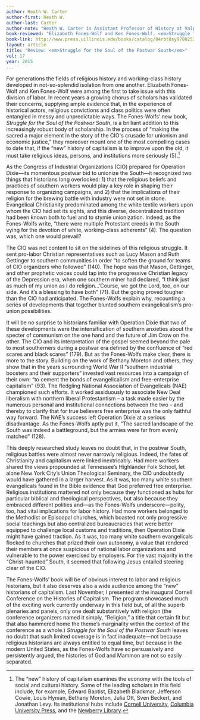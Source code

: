 ```yaml
---
author: Heath W. Carter
author-first: Heath W.
author-last: Carter
author-note: "Heath W. Carter is Assistant Professor of History at Valparasio University."
book-reviewed: "Elizabeth Fones-Wolf and Ken Fones-Wolf. <em>Struggle for the Soul of the Postwar South: White Evangelical Protestants and Operation Dixie</em>. Urbana, IL: University of Illinois Press, 2015. xiv + 264pp. ISBN 978-0-252-08066-1."
book-link: http://www.press.uillinois.edu/books/catalog/84rbt8sy9780252039034.html
layout: article
title: "Review: <em>Struggle for the Soul of the Postwar South</em>"
vol: 17
year: 2015
...
```


For generations the fields of religious history and working-class history developed in not-so-splendid isolation from one another. Elizabeth Fones-Wolf and Ken Fones-Wolf were among the first to take issue with this division of labor. In recent years a growing chorus of scholars has validated their concerns, supplying ample evidence that, in the experience of historical actors, religious convictions and class politics were often entangled in messy and unpredictable ways. The Fones-Wolfs’ new book, *Struggle for the Soul of the Postwar South*, is a brilliant addition to this increasingly robust body of scholarship. In the process of “making the sacred a major element in the story of the CIO's crusade for unionism and economic justice,” they moreover mount one of the most compelling cases to date that, if the “new” history of capitalism is to improve upon the old, it must take religious ideas, persons, and institutions more seriously (5).[^1] 

As the Congress of Industrial Organizations (CIO) prepared for Operation Dixie—its momentous postwar bid to unionize the South—it recognized two things that historians long overlooked: 1) that the religious beliefs and practices of southern workers would play a key role in shaping their response to organizing campaigns, and 2) that the implications of their religion for the brewing battle with industry were not set in stone. Evangelical Christianity predominated among the white textile workers upon whom the CIO had set its sights, and this diverse, decentralized tradition had been known both to fuel and to stymie unionization. Indeed, as the Fones-Wolfs write, “there were multiple Protestant creeds in the South vying for the devotion of white, working-class adherents” (4). The question was, which one would prevail? 

The CIO was not content to sit on the sidelines of this religious struggle. It sent pro-labor Christian representatives such as Lucy Mason and Ruth Gettinger to southern communities in order “to soften the ground for teams of CIO organizers who followed” (140). The hope was that Mason, Gettinger, and other prophetic voices could tap into the progressive Christian legacy of the Depression era, when one southern miner had declared, “I think just as much of my union as I do religion…’Course, we got the Lord, too, on our side.  And it’s a blessing to have both” (71). But the going proved tougher than the CIO had anticipated. The Fones-Wolfs explain why, recounting a series of developments that together blunted southern evangelicalism’s pro-union possibilities. 

It will be no surprise to historians familiar with Operation Dixie that two of these developments were the intensification of southern anxieties about the specter of communism on the one hand and the future of Jim Crow on the other. The CIO and its interpretation of the gospel seemed beyond the pale to most southerners during a postwar era defined by the confluence of “red scares and black scares” (179). But as the Fones-Wolfs make clear, there is more to the story. Building on the work of Bethany Moreton and others, they show that in the years surrounding World War II “southern industrial boosters and their supporters” invested vast resources into a campaign of their own: “to cement the bonds of evangelicalism and free-enterprise capitalism” (93). The fledgling National Association of Evangelicals (NAE) championed such efforts. It worked assiduously to associate New Deal liberalism with northern liberal Protestantism – a task made easier by the numerous personal and institutional connections between the two – and thereby to clarify that for true believers free enterprise was the only faithful way forward. The NAE’s success left Operation Dixie at a serious disadvantage. As the Fones-Wolfs aptly put it, “The sacred landscape of the South was indeed a battleground, but the armies were far from evenly matched” (128). 

This deeply researched study leaves no doubt that, in the postwar South, religious battles were almost never narrowly religious. Indeed, the fates of Christianity and capitalism were linked inextricably. Had more workers shared the views propounded at Tennessee’s Highlander Folk School, let alone New York City’s Union Theological Seminary, the CIO undoubtedly would have gathered in a larger harvest. As it was, too many white southern evangelicals found in the Bible evidence that God preferred free enterprise. Religious institutions mattered not only because they functioned as hubs for particular biblical and theological perspectives, but also because they embraced different polities and—as the Fones-Wolfs underscore—polity, too, had vital implications for labor history. Had more workers belonged to the Methodist or Episcopal churches, which boasted not only progressive social teachings but also centralized bureaucracies that were better equipped to challenge local customs and traditions, then Operation Dixie might have gained traction. As it was, too many white southern evangelicals flocked to churches that prized their own autonomy, a value that rendered their members at once suspicious of national labor organizations and vulnerable to the power exercised by employers. For the vast majority in the “Christ-haunted” South, it seemed that following Jesus entailed steering clear of the CIO. 

The Fones-Wolfs’ book will be of obvious interest to labor and religious historians, but it also deserves also a wide audience among the “new” historians of capitalism. Last November, I presented at the inaugural Cornell Conference on the Histories of Capitalism. The program showcased much of the exciting work currently underway in this field but, of all the superb plenaries and panels, only one dealt substantively with religion (the conference organizers named it simply, “Religion,” a title that certain fit but that also hammered home the theme’s marginality within the context of the conference as a whole.) *Struggle for the Soul of the Postwar South* leaves no doubt that such limited coverage is in fact inadequate—not because religious historians are always entitled to equal time, but because in the modern United States, as the Fones-Wolfs have so persuasively and persistently argued, the histories of God and Mammon are not so easily separated. 

[^1]: The “new” history of capitalism examines the economy with the tools of social and cultural history. Some of the leading scholars in this field include, for example, Edward Baptist, Elizabeth Blackmar, Jefferson Cowie, Louis Hyman, Bethany Moreton, Julia Ott, Sven Beckert, and Jonathan Levy. Its institutional hubs include [Cornell University](http://hoc.ilr.cornell.edu), [Columbia University Press](http://cup.columbia.edu/series/columbia-studies-in-the-history-of-us-capitalism), and the [Newberry Library](https://www.newberry.org/newberry-seminar-history-capitalism).






